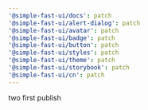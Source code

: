 ```yaml
---
'@simple-fast-ui/docs': patch
'@simple-fast-ui/alert-dialog': patch
'@simple-fast-ui/avatar': patch
'@simple-fast-ui/badge': patch
'@simple-fast-ui/button': patch
'@simple-fast-ui/styles': patch
'@simple-fast-ui/theme': patch
'@simple-fast-ui/storybook': patch
'@simple-fast-ui/cn': patch
---
```


two first publish
